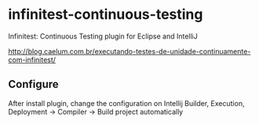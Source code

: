 # infinitest-continuous-testing
Infinitest: Continuous Testing plugin for Eclipse and IntelliJ

http://blog.caelum.com.br/executando-testes-de-unidade-continuamente-com-infinitest/


## Configure
After install plugin, change the configuration on Intellij
Builder, Execution, Deployment -> Compiler -> Build project automatically

